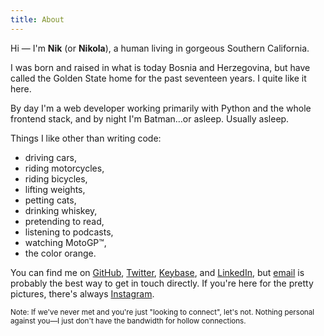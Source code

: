 ```yaml
---
title: About
---
```

Hi &mdash; I'm **Nik** (or **Nikola**), a human living in gorgeous Southern California.

I was born and raised in what is today Bosnia and Herzegovina, but have called the Golden State home for the past seventeen years. I quite like it here.

By day I'm a web developer working primarily with Python and the whole frontend stack, and by night I'm Batman…or asleep. Usually asleep.

Things I like other than writing code:

- driving cars,
- riding motorcycles,
- riding bicycles,
- lifting weights,
- petting cats,
- drinking whiskey,
- pretending to read,
- listening to podcasts,
- watching MotoGP&trade;,
- the color orange.

You can find me on
[GitHub](https://github.com/nkantar 'Nik Kantar on GitHub'),
[Twitter](https://twitter.com/nkantar 'nkantar on Twitter'),
[Keybase](https://keybase.io/nkantar 'nkantar on Keybase'),
and
[LinkedIn](https://www.linkedin.com/in/nkantar 'Nik Kantar on LinkedIn'),
but
[email](mailto:nik@nkantar.com 'nik@nkantar.com')
is probably the best way to get in touch directly.
If you're here for the pretty pictures, there's always
[Instagram](https://instagram.com/eatmorealtoids 'eatmorealtoids on Instagram').

<small>Note: If we've never met and you're just "looking to connect", let's not. Nothing personal against you—I just don't have the bandwidth for hollow connections.</small>
